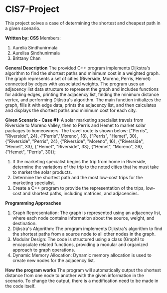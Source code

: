 # CIS7-Project
This project solves a case of determining the shortest and cheapest path in a given scenario. 

**Written by: CSS**
Members: 
1. Aurelia Sindhunirmala
2. Aurelisa Sindhunirmala
3. Brittany Chan
   
**General Description**
The provided C++ program implements Dijkstra's algorithm to find the shortest paths and minimum cost in a weighted graph. The graph represents a set of cities (Riverside, Moreno, Perris, Hemet) connected by edges with associated weights. The program uses an adjacency list data structure to represent the graph and includes functions for adding edges, printing the adjacency list, finding the minimum distance vertex, and performing Dijkstra's algorithm. The main function initializes the graph, fills it with edge data, prints the adjacency list, and then calculates and displays the shortest paths and minimum cost for each city.

**Given Scenario - Case #1:**
A solar marketing specialist travels from Riverside to Moreno Valley, then to Perris and Hemet to market solar packages to homeowners. The travel route is shown below:
{"Perris", "Riverside", 24}, {"Perris","Moreno", 18}, {"Perris", "Hemet", 30}, {"Riverside", "Perris", 24}, {"Riverside", "Moreno", 16}, {"Riverside", "Hemet", 33}, {"Hemet", "Riverside", 33}, {"Hemet", "Moreno", 26}, {"Hemet", "Perris", 30}};

1. If the marketing specialist begins the trip from home in Riverside, determine the variations of the trip to the noted cities that he must take to market the solar products.
2. Determine the shortest path and the most low-cost trips for the marketing specialist.
3. Create a C++ program to provide the representation of the trips, low-cost and shortest paths, including matrices, and adjacencies.

**Programming Approaches**
1. Graph Representation: The graph is represented using an adjacency list, where each node contains information about the source, weight, and destination.
2. Dijkstra's Algorithm: The program implements Dijkstra's algorithm to find the shortest paths from a source node to all other nodes in the graph.
3. Modular Design: The code is structured using a class (Graph) to encapsulate related functions, providing a modular and organized approach to graph operations.
4. Dynamic Memory Allocation: Dynamic memory allocation is used to create new nodes for the adjacency list.

**How the program works**
The program will automatically output the shortest distance from one node to another with the given information in the scenario. To change the output, there is a modification need to be made in the code itself. 
